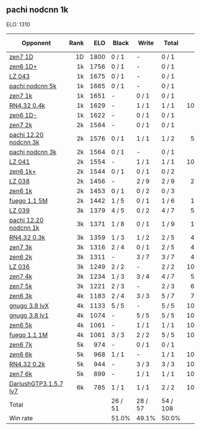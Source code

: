 ## pachi nodcnn 1k ##

ELO: 1310

Opponent | Rank | ELO | Black | Write | Total | Win rate
---------|-----:|----:|-------|-------|-------|-------:
[zen7 1D](zen7%201D.md) | 1D | 1800 | 0 / 1 | - | 0 / 1 | 0.0%
[zen6 1D+](zen6%201D+.md) | 1k | 1756 | 0 / 1 | - | 0 / 1 | 0.0%
[LZ 043](LZ%20043.md) | 1k | 1675 | 0 / 1 | - | 0 / 1 | 0.0%
[pachi nodcnn 5k](pachi%20nodcnn%205k.md) | 1k | 1665 | 0 / 1 | - | 0 / 1 | 0.0%
[zen7 1k](zen7%201k.md) | 1k | 1651 | - | 0 / 1 | 0 / 1 | 0.0%
[RN4.32 0.4k](RN4.32%200.4k.md) | 1k | 1629 | - | 1 / 1 | 1 / 1 | 100.0%
[zen6 1D-](zen6%201D-.md) | 1k | 1622 | - | 0 / 1 | 0 / 1 | 0.0%
[zen7 2k](zen7%202k.md) | 2k | 1584 | - | 0 / 1 | 0 / 1 | 0.0%
[pachi 12.20 nodcnn 3k](pachi%2012.20%20nodcnn%203k.md) | 2k | 1576 | 0 / 1 | 1 / 1 | 1 / 2 | 50.0%
[pachi nodcnn 3k](pachi%20nodcnn%203k.md) | 2k | 1564 | 0 / 1 | - | 0 / 1 | 0.0%
[LZ 041](LZ%20041.md) | 2k | 1554 | - | 1 / 1 | 1 / 1 | 100.0%
[zen6 1k+](zen6%201k+.md) | 2k | 1544 | 0 / 1 | 0 / 1 | 0 / 2 | 0.0%
[LZ 038](LZ%20038.md) | 2k | 1456 | - | 2 / 9 | 2 / 9 | 22.2%
[zen6 1k](zen6%201k.md) | 2k | 1453 | 0 / 1 | 0 / 2 | 0 / 3 | 0.0%
[fuego 1.1 5M](fuego%201.1%205M.md) | 2k | 1442 | 1 / 5 | 0 / 1 | 1 / 6 | 16.7%
[LZ 039](LZ%20039.md) | 3k | 1379 | 4 / 5 | 0 / 2 | 4 / 7 | 57.1%
[pachi 12.20 nodcnn 1k](pachi%2012.20%20nodcnn%201k.md) | 3k | 1371 | 1 / 8 | 0 / 1 | 1 / 9 | 11.1%
[RN4.32 0.3k](RN4.32%200.3k.md) | 3k | 1359 | 1 / 3 | 1 / 2 | 2 / 5 | 40.0%
[zen7 3k](zen7%203k.md) | 3k | 1316 | 2 / 4 | 0 / 1 | 2 / 5 | 40.0%
[zen6 2k](zen6%202k.md) | 3k | 1311 | - | 3 / 7 | 3 / 7 | 42.9%
[LZ 036](LZ%20036.md) | 3k | 1249 | 2 / 2 | - | 2 / 2 | 100.0%
[zen7 4k](zen7%204k.md) | 3k | 1234 | 1 / 3 | 3 / 4 | 4 / 7 | 57.1%
[zen7 5k](zen7%205k.md) | 3k | 1221 | 2 / 3 | - | 2 / 3 | 66.7%
[zen6 3k](zen6%203k.md) | 4k | 1183 | 2 / 4 | 3 / 3 | 5 / 7 | 71.4%
[gnugo 3.8 lvX](gnugo%203.8%20lvX.md) | 4k | 1133 | 5 / 5 | - | 5 / 5 | 100.0%
[gnugo 3.8 lv1](gnugo%203.8%20lv1.md) | 4k | 1074 | - | 5 / 5 | 5 / 5 | 100.0%
[zen6 5k](zen6%205k.md) | 4k | 1061 | - | 1 / 1 | 1 / 1 | 100.0%
[fuego 1.1 1M](fuego%201.1%201M.md) | 4k | 1061 | 3 / 3 | 2 / 2 | 5 / 5 | 100.0%
[zen6 7k](zen6%207k.md) | 5k | 974 | - | 0 / 1 | 0 / 1 | 0.0%
[zen6 6k](zen6%206k.md) | 5k | 968 | 1 / 1 | - | 1 / 1 | 100.0%
[RN4.32 0.2k](RN4.32%200.2k.md) | 5k | 944 | - | 3 / 3 | 3 / 3 | 100.0%
[zen7 6k](zen7%206k.md) | 5k | 899 | - | 1 / 1 | 1 / 1 | 100.0%
[DariushGTP3.1.5.7 lv7](DariushGTP3.1.5.7%20lv7.md) | 6k | 785 | 1 / 1 | 1 / 1 | 2 / 2 | 100.0%
Total | | | 26 / 51 | 28 / 57 | 54 / 108 | 
Win rate| | | 51.0% | 49.1% | 50.0% | 
